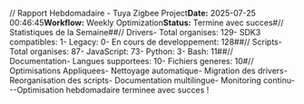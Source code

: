 // Rapport Hebdomadaire - Tuya Zigbee Project**Date:** 2025-07-25 00:46:45**Workflow:** Weekly Optimization**Status:** Termine avec succes#// Statistiques de la Semaine##// Drivers- Total organises: 129- SDK3 compatibles: 1- Legacy: 0- En cours de developpement: 128##// Scripts- Total organises: 87- JavaScript: 73- Python: 3- Bash: 11##// Documentation- Langues supportees: 10- Fichiers generes: 10#// Optimisations Appliquees- Nettoyage automatique- Migration des drivers- Reorganisation des scripts- Documentation multilingue- Monitoring continu---Optimisation hebdomadaire terminee avec succes !